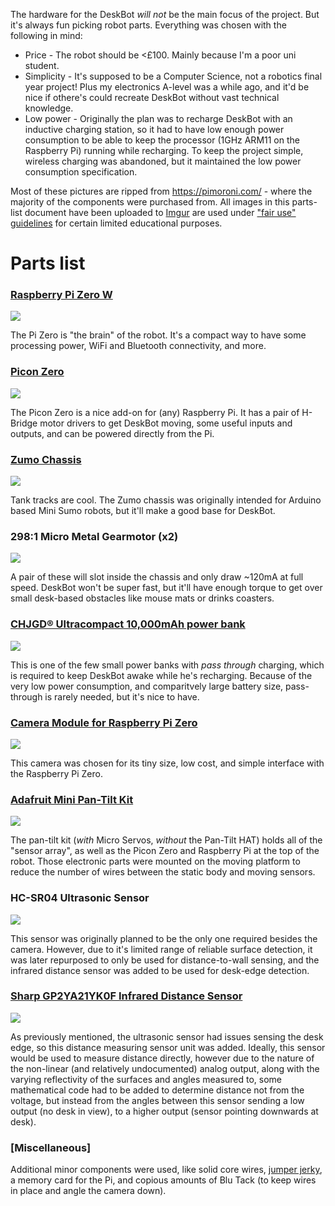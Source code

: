 The hardware for the DeskBot *will not* be the main focus of the project. But it's always fun picking robot parts. Everything was chosen with the following in mind:
* Price - The robot should be <£100. Mainly because I'm a poor uni student.
* Simplicity - It's supposed to be a Computer Science, not a robotics final year project! Plus my electronics A-level was a while ago, and it'd be nice if othere's could recreate DeskBot without vast technical knowledge.
* Low power - Originally the plan was to recharge DeskBot with an inductive charging station, so it had to have low enough power consumption to be able to keep the processor (1GHz ARM11 on the Raspberry Pi) running while recharging. To keep the project simple, wireless charging was abandoned, but it maintained the low power consumption specification.


Most of these pictures are ripped from https://pimoroni.com/ - where the majority of the components were purchased from. All images in this parts-list document have been uploaded to [Imgur](https://imgur.com/a/uAWCW) are used under ["fair use" guidelines](https://fairuse.stanford.edu/overview/fair-use/four-factors/) for certain limited educational purposes.



# Parts list


### [Raspberry Pi Zero W](https://www.raspberrypi.org/products/raspberry-pi-zero-w/)
![](http://i.imgur.com/wSj9Y1d.png)

The Pi Zero is "the brain" of the robot. It's a compact way to have some processing power, WiFi and Bluetooth connectivity, and more.


### [Picon Zero](http://4tronix.co.uk/blog/?p=1224)
![](http://i.imgur.com/GbMPGWN.png)

The Picon Zero is a nice add-on for (any) Raspberry Pi. It has a pair of H-Bridge motor drivers to get DeskBot moving, some useful inputs and outputs, and can be powered directly from the Pi.


### [Zumo Chassis](https://www.pololu.com/product/1418)
![](http://i.imgur.com/GKzTTEf.jpg)

Tank tracks are cool. The Zumo chassis was originally intended for Arduino based Mini Sumo robots, but it'll make a good base for DeskBot.


### 298:1 Micro Metal Gearmotor (x2)
![](http://i.imgur.com/1TTihxG.png)

A pair of these will slot inside the chassis and only draw ~120mA at full speed. DeskBot won't be super fast, but it'll have enough torque to get over small desk-based obstacles like mouse mats or drinks coasters.


### [CHJGD® Ultracompact 10,000mAh power bank](https://chargedpower.com/collections/chjgd-ultracompact-range/products/chjgdr-10k-lambo-credit-card-power-bank-1)
![](http://i.imgur.com/pqe64PW.png)

This is one of the few small power banks with *pass through* charging, which is required to keep DeskBot awake while he's recharging. Because of the very low power consumption, and comparitvely large battery size, pass-through is rarely needed, but it's nice to have.


### [Camera Module for Raspberry Pi Zero](https://shop.pimoroni.com/products/raspberry-pi-zero-camera-module)
![](https://i.imgur.com/kA7bhwb.jpg)

This camera was chosen for its tiny size, low cost, and simple interface with the Raspberry Pi Zero.


### [Adafruit Mini Pan-Tilt Kit](https://shop.pimoroni.com/products/adafruit-mini-pan-tilt-kit-assembled-with-micro-servos)
![](https://i.imgur.com/0jOfc0U.jpg)

The pan-tilt kit (*with* Micro Servos, *without* the Pan-Tilt HAT) holds all of the "sensor array", as well as the Picon Zero and Raspberry Pi at the top of the robot. Those electronic parts were mounted on the moving platform to reduce the number of wires between the static body and moving sensors.


### HC-SR04 Ultrasonic Sensor
![](https://i.imgur.com/ohhPbAU.jpg)

This sensor was originally planned to be the only one required besides the camera. However, due to it's limited range of reliable surface detection, it was later repurposed to only be used for distance-to-wall sensing, and the infrared distance sensor was added to be used for desk-edge detection.


### [Sharp GP2YA21YK0F Infrared Distance Sensor](http://www.sharp-world.com/products/device/lineup/data/pdf/datasheet/gp2y0a21yk_e.pdf)
![](https://i.imgur.com/o66f2kl.png)

As previously mentioned, the ultrasonic sensor had issues sensing the desk edge, so this distance measuring sensor unit was added. Ideally, this sensor would be used to measure distance directly, however due to the nature of the non-linear (and relatively undocumented) analog output, along with the varying reflectivity of the surfaces and angles measured to, some mathematical code had to be added to determine distance not from the voltage, but instead from the angles between this sensor sending a low output (no desk in view), to a higher output (sensor pointing downwards at desk).


### [Miscellaneous]

Additional minor components were used, like solid core wires, [jumper jerky](https://shop.pimoroni.com/products/jumper-jerky), a memory card for the Pi, and copious amounts of Blu Tack (to keep wires in place and angle the camera down).
